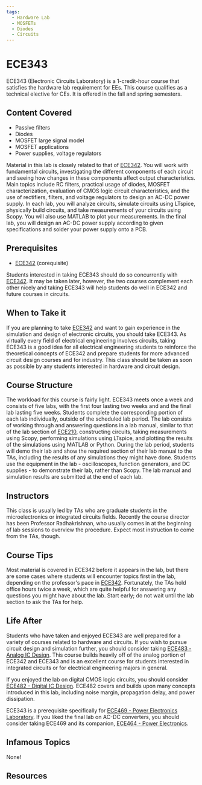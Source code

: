 ```yaml
---
tags:
  - Hardware Lab
  - MOSFETs
  - Diodes
  - Circuits 
---
```

# ECE343

ECE343 (Electronic Circuits Laboratory) is a 1-credit-hour course that satisfies the hardware lab requirement for EEs.  This course qualifies as a technical elective for CEs.  It is offered in the fall and spring semesters.

## Content Covered

- Passive filters
- Diodes
- MOSFET large signal model
- MOSFET applications
- Power supplies, voltage regulators

Material in this lab is closely related to that of [ECE342](ECE342.md).  You will work with fundamental circuits, investigating the different components of each circuit and seeing how changes in these components affect output characteristics.  Main topics include RC filters, practical usage of diodes, MOSFET characterization, evaluation of CMOS logic circuit characteristics, and the use of rectifiers, filters, and voltage regulators to design an AC-DC power supply.  In each lab, you will analyze circuits, simulate circuits using LTspice, physically build circuits, and take measurements of your circuits using Scopy.  You will also use MATLAB to plot your measurements.  In the final lab, you will design an AC-DC power supply according to given specifications and solder your power supply onto a PCB.

## Prerequisites

- [ECE342](ECE342.md) (corequisite)

Students interested in taking ECE343 should do so concurrently with [ECE342](ECE342.md).  It may be taken later, however, the two courses complement each other nicely and taking ECE343 will help students do well in ECE342 and future courses in circuits.

## When to Take it

If you are planning to take [ECE342](ECE342.md) and want to gain experience in the simulation and design of electronic circuits, you should take ECE343.  As virtually every field of electrical engineering involves circuits, taking ECE343 is a good idea for all electrical engineering students to reinforce the theoretical concepts of ECE342 and prepare students for more advanced circuit design courses and for industry.  This class should be taken as soon as possible by any students interested in hardware and circuit design.

## Course Structure

The workload for this course is fairly light.  ECE343 meets once a week and consists of five labs, with the first four lasting two weeks and and the final lab lasting five weeks.  Students complete the corresponding portion of each lab individually, outside of the scheduled lab period.  The lab consists of working through and answering questions in a lab manual, similar to that of the lab section of [ECE210](ECE210.md), constructing circuits, taking measurements using Scopy, performing simulations using LTspice, and plotting the results of the simulations using MATLAB or Python.  During the lab period, students will demo their lab and show the required section of their lab manual to the TAs, including the results of any simulations they might have done.  Students use the equipment in the lab - oscilloscopes, function generators, and DC supplies - to demonstrate their lab, rather than Scopy.  The lab manual and simulation results are submitted at the end of each lab.

## Instructors

This class is usually led by TAs who are graduate students in the microelectronics or integrated circuits fields.  Recently the course director has been Professor Radhakrishnan, who usually comes in at the beginning of lab sessions to overview the procedure.  Expect most instruction to come from the TAs, though.

## Course Tips

Most material is covered in ECE342 before it appears in the lab, but there are some cases where students will encounter topics first in the lab, depending on the professor's pace in [ECE342](ECE342.md).  Fortunately, the TAs hold office hours twice a week, which are quite helpful for answering any questions you might have about the lab.  Start early; do not wait until the lab section to ask the TAs for help.

## Life After

Students who have taken and enjoyed ECE343 are well prepared for a variety of courses related to hardware and circuits.  If you wish to pursue circuit design and simulation further, you should consider taking [ECE483 - Analog IC Design](ECE483.md).  This course builds heavily off of the analog portion of ECE342 and ECE343 and is an excellent course for students interested in integrated circuits or for electrical engineering majors in general.

If you enjoyed the lab on digital CMOS logic circuits, you should consider [ECE482 - Digital IC Design](ECE482.md).  ECE482 covers and builds upon many concepts introduced in this lab, including noise margin, propagation delay, and power dissipation. 

ECE343 is a prerequisite specifically for [ECE469 - Power Electronics Laboratory](ECE469.md).  If you liked the final lab on AC-DC converters, you should consider taking ECE469 and its companion, [ECE464 - Power Electronics](ECE464.md).  

## Infamous Topics

None!

## Resources

